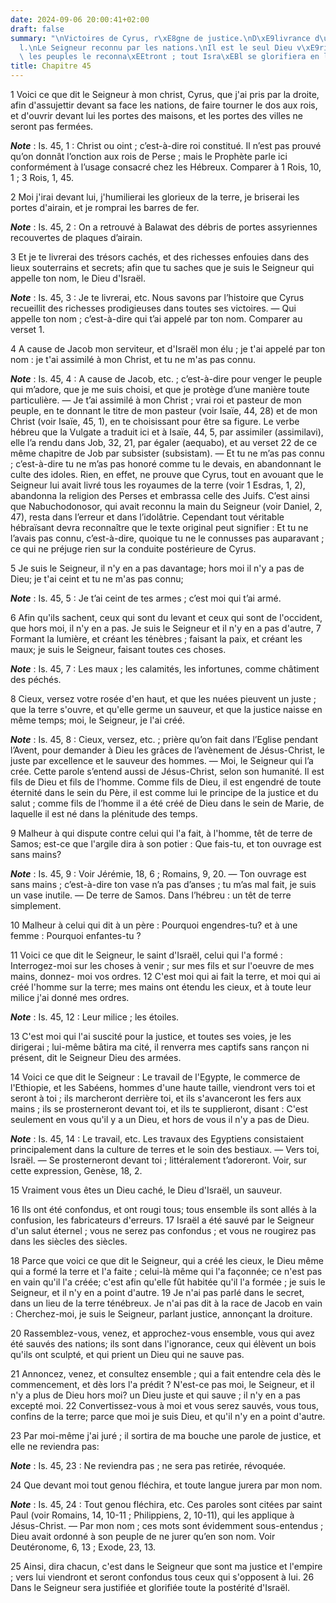 ```yaml
---
date: 2024-09-06 20:00:41+02:00
draft: false
summary: "\nVictoires de Cyrus, r\xE8gne de justice.\nD\xE9livrance d\u2019Isra\xEB\
  l.\nLe Seigneur reconnu par les nations.\nIl est le seul Dieu v\xE9ritable.\nTous\
  \ les peuples le reconna\xEEtront ; tout Isra\xEBl se glorifiera en lui.\n"
title: Chapitre 45
---
```





1 Voici ce que dit le Seigneur à mon christ, Cyrus, que j'ai pris par la droite, afin d'assujettir devant sa face les nations, de faire tourner le dos aux rois, et d'ouvrir devant lui les portes des maisons, et les portes des villes ne seront pas fermées.

***Note*** :  Is. 45, 1 : Christ ou oint ; c’est-à-dire roi constitué. Il n’est pas prouvé qu’on donnât l’onction aux rois de Perse ; mais le Prophète parle ici conformément à l’usage consacré chez les Hébreux. Comparer à 1 Rois, 10, 1 ; 3 Rois, 1, 45.


2 Moi j'irai devant lui, j'humilierai les glorieux de la terre, je briserai les portes d'airain, et je romprai les barres de fer.

***Note*** :  Is. 45, 2 : On a retrouvé à Balawat des débris de portes assyriennes recouvertes de plaques d’airain.

3 Et je te livrerai des trésors cachés, et des richesses enfouies dans des lieux souterrains et secrets; afin que tu saches que je suis le Seigneur qui appelle ton nom, le Dieu d'Israël.

***Note*** :  Is. 45, 3 : Je te livrerai, etc. Nous savons par l’histoire que Cyrus recueillit des richesses prodigieuses dans toutes ses victoires. ― Qui appelle ton nom ; c’est-à-dire qui t’ai appelé par ton nom. Comparer au verset 1.

4 A cause de Jacob mon serviteur, et d'Israël mon élu ; je t'ai appelé par ton nom : je t'ai assimilé à mon Christ, et tu ne m'as pas connu.

***Note*** :  Is. 45, 4 : A cause de Jacob, etc. ; c’est-à-dire pour venger le peuple qui m’adore, que je me suis choisi, et que je protège d’une manière toute particulière. ― Je t’ai assimilé à mon Christ ; vrai roi et pasteur de mon peuple, en te donnant le titre de mon pasteur (voir Isaïe, 44, 28) et de mon Christ (voir Isaïe, 45, 1), en te choisissant pour être sa figure. Le verbe hébreu que la Vulgate a traduit ici et à Isaïe, 44, 5, par assimiler (assimilavi), elle l’a rendu dans Job, 32, 21, par égaler (aequabo), et au verset 22 de ce même chapitre de Job par subsister (subsistam). ― Et tu ne m’as pas connu ; c’est-à-dire tu ne m’as pas honoré comme tu le devais, en abandonnant le culte des idoles. Rien, en effet, ne prouve que Cyrus, tout en avouant que le Seigneur lui avait livré tous les royaumes de la terre (voir 1 Esdras, 1, 2), abandonna la religion des Perses et embrassa celle des Juifs. C’est ainsi que Nabuchodonosor, qui avait reconnu la main du Seigneur (voir Daniel, 2, 47), resta dans l’erreur et dans
l’idolâtrie. Cependant tout véritable hébraïsant devra reconnaître que le texte original peut signifier : Et tu ne l’avais pas connu, c’est-à-dire, quoique tu ne le connusses pas auparavant ; ce qui ne préjuge rien sur la conduite postérieure de Cyrus.


5 Je suis le Seigneur, il n'y en a pas davantage; hors moi il n'y a pas de Dieu; je t'ai ceint et tu ne m'as pas connu;

***Note*** :  Is. 45, 5 : Je t’ai ceint de tes armes ; c’est moi qui t’ai armé.

6 Afin qu'ils sachent, ceux qui sont du levant et ceux qui sont de l'occident, que hors moi, il n'y en a pas. Je suis le Seigneur et il n'y en a pas d'autre, 7 Formant la lumière, et créant les ténèbres ; faisant la paix, et créant les maux; je suis le Seigneur, faisant toutes ces choses.

***Note*** :  Is. 45, 7 : Les maux ; les calamités, les infortunes, comme châtiment des péchés.

8 Cieux, versez votre rosée d'en haut, et que les nuées pieuvent un juste ; que la terre s'ouvre, et qu'elle germe un sauveur, et que la justice naisse en même temps; moi, le Seigneur, je l'ai créé.

***Note*** :  Is. 45, 8 : Cieux, versez, etc. ; prière qu’on fait dans l’Eglise pendant l’Avent, pour demander à Dieu les grâces de l’avènement de Jésus-Christ, le juste par excellence et le sauveur des hommes. ― Moi, le Seigneur qui l’a crée. Cette parole s’entend aussi de Jésus-Christ, selon son humanité. Il est fils de Dieu et fils de l’homme. Comme fils de Dieu, il est engendré de toute éternité dans le sein du Père, il est comme lui le principe de la justice et du salut ; comme fils de l’homme il a été créé de Dieu dans le sein de Marie, de laquelle il est né dans la plénitude des temps.


9 Malheur à qui dispute contre celui qui l'a fait, à l'homme, têt de terre de Samos; est-ce que l'argile dira à son potier : Que fais-tu, et ton ouvrage est sans mains?

***Note*** :  Is. 45, 9 : Voir Jérémie, 18, 6 ; Romains, 9, 20. ― Ton ouvrage est sans mains ; c’est-à-dire ton vase n’a pas d’anses ; tu m’as mal fait, je suis un vase inutile. ― De terre de Samos. Dans l’hébreu : un têt de terre simplement.

10 Malheur à celui qui dit à un père : Pourquoi engendres-tu? et à une femme : Pourquoi enfantes-tu ?


11 Voici ce que dit le Seigneur, le saint d'Israël, celui qui l'a formé : Interrogez-moi sur les choses à venir ; sur mes fils et sur l'oeuvre de mes mains, donnez- moi vos ordres. 12 C'est moi qui ai fait la terre, et moi qui ai créé l'homme sur la terre; mes mains ont étendu les cieux, et à toute leur milice j'ai donné mes ordres.

***Note*** :  Is. 45, 12 : Leur milice ; les étoiles.

13 C'est moi qui l'ai suscité pour la justice, et toutes ses voies, je les dirigerai ; lui-même bâtira ma cité, il renverra mes captifs sans rançon ni présent, dit le Seigneur Dieu des armées.


14 Voici ce que dit le Seigneur : Le travail de l'Egypte, le commerce de l'Ethiopie, et les Sabéens, hommes d'une haute taille, viendront vers toi et seront à toi ; ils marcheront derrière toi, et ils s'avanceront les fers aux mains ; ils se prosterneront devant toi, et ils te supplieront, disant : C'est seulement en vous qu'il y a un Dieu, et hors de vous il n'y a pas de Dieu.

***Note*** :  Is. 45, 14 : Le travail, etc. Les travaux des Egyptiens consistaient principalement dans la culture de terres et le soin des bestiaux. ― Vers toi, Israël. ― Se prosterneront devant toi ; littéralement t’adoreront. Voir, sur cette expression, Genèse, 18, 2.

15 Vraiment vous êtes un Dieu caché, le Dieu d'Israël, un sauveur.


16 Ils ont été confondus, et ont rougi tous; tous ensemble ils sont allés à la confusion, les fabricateurs d'erreurs. 17 Israël a été sauvé par le Seigneur d'un salut éternel ; vous ne serez pas confondus ; et vous ne rougirez pas dans les siècles des siècles.


18 Parce que voici ce que dit le Seigneur, qui a créé les cieux, le Dieu même qui a formé la terre et l'a faite ; celui-là même qui l'a façonnée; ce n'est pas en vain qu'il l'a créée; c'est afin qu'elle fût habitée qu'il l'a formée ; je suis le Seigneur, et il n'y en a point d'autre. 19 Je n'ai pas parlé dans le secret, dans un lieu de la terre ténébreux. Je n'ai pas dit à la race de Jacob en vain : Cherchez-moi, je suis le Seigneur, parlant justice, annonçant la droiture.


20 Rassemblez-vous, venez, et approchez-vous ensemble, vous qui avez été sauvés des nations; ils sont dans l'ignorance, ceux qui élèvent un bois qu'ils ont sculpté, et qui prient un Dieu qui ne sauve pas.


21 Annoncez, venez, et consultez ensemble ; qui a fait entendre cela dès le commencement, et dès lors l'a prédit ? N'est-ce pas moi, le Seigneur, et il n'y a plus de Dieu hors moi? un Dieu juste et qui sauve ; il n'y en a pas excepté moi. 22 Convertissez-vous à moi et vous serez sauvés, vous tous, confins de la terre; parce que moi je suis Dieu, et qu'il n'y en a point d'autre.


23 Par moi-même j'ai juré ; il sortira de ma bouche une parole de justice, et elle ne reviendra pas:

***Note*** :  Is. 45, 23 : Ne reviendra pas ; ne sera pas retirée, révoquée.

24 Que devant moi tout genou fléchira, et toute langue jurera par mon nom.

***Note*** :  Is. 45, 24 : Tout genou fléchira, etc. Ces paroles sont citées par saint Paul (voir Romains, 14, 10-11 ; Philippiens, 2, 10-11), qui les applique à Jésus-Christ. ― Par mon nom ; ces mots sont évidemment sous-entendus ; Dieu avait ordonné à son peuple de ne jurer qu’en son nom. Voir Deutéronome, 6, 13 ; Exode, 23, 13.

25 Ainsi, dira chacun, c'est dans le Seigneur que sont ma justice et l'empire ; vers lui viendront et seront confondus tous ceux qui s'opposent à lui. 26 Dans le Seigneur sera justifiée et glorifiée toute la postérité d'Israël.

